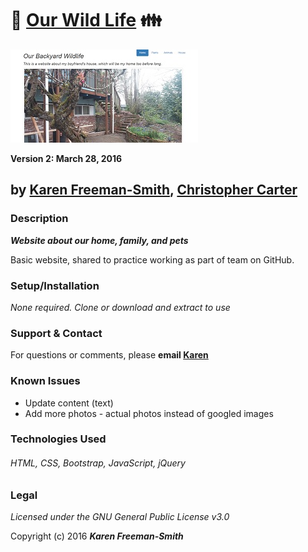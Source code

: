 # :dolls: [Our Wild Life](http://karenfreemansmith.github.io/wildlife) :family:
![project screenshot](/img/screenshot.jpg)

__Version 2: March 28, 2016__

## by [Karen Freeman-Smith](http://karenfreemansmith.github.io), [Christopher Carter](http://christophercarter777.github.io)

### Description
__*Website about our home, family, and pets*__

Basic website, shared to practice working as part of team on GitHub.

### Setup/Installation
*None required. Clone or download and extract to use*

### Support & Contact
For questions or comments, please __email [Karen](karenfreemansmith@gmail.com)__

### Known Issues
* Update content (text)
* Add more photos - actual photos instead of googled images

### Technologies Used
###### HTML, CSS, Bootstrap, JavaScript, jQuery

### Legal
*Licensed under the GNU General Public License v3.0*

Copyright (c) 2016 **_Karen Freeman-Smith_**
